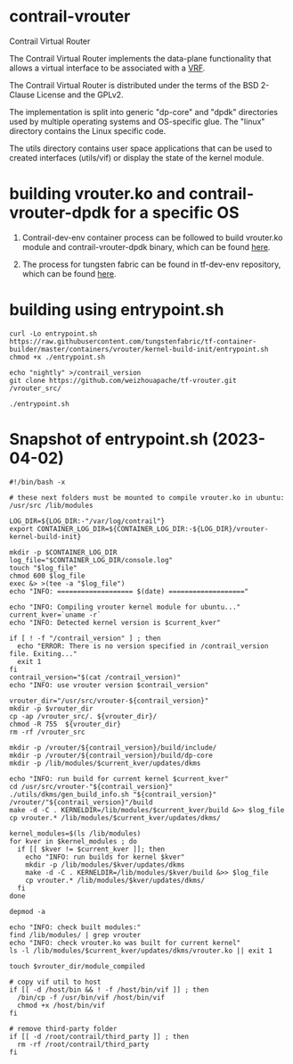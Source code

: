 # contrail-vrouter

Contrail Virtual Router

The Contrail Virtual Router implements the data-plane functionality that allows a virtual interface to be associated
with a [VRF](http://en.wikipedia.org/wiki/Virtual_Routing_and_Forwarding).

The Contrail Virtual Router is distributed under the terms of the BSD 2-Clause License and the GPLv2.

The implementation is split into generic "dp-core" and "dpdk" directories used by
multiple operating systems and OS-specific glue. The "linux" directory contains the
Linux specific code.

The utils directory contains user space applications that can be used
to created interfaces (utils/vif) or display the state of the kernel
module.

# building vrouter.ko and contrail-vrouter-dpdk for a specific OS

1. Contrail-dev-env container process can be followed to build vrouter.ko module and
contrail-vrouter-dpdk binary, which can be found [here](https://github.com/Juniper/contrail-dev-env).

2. The process for tungsten fabric can be found in tf-dev-env repository, which can be found
[here](https://github.com/tungstenfabric/tf-dev-env).

# building using entrypoint.sh

```
curl -Lo entrypoint.sh https://raw.githubusercontent.com/tungstenfabric/tf-container-builder/master/containers/vrouter/kernel-build-init/entrypoint.sh
chmod +x ./entrypoint.sh

echo "nightly" >/contrail_version
git clone https://github.com/weizhouapache/tf-vrouter.git /vrouter_src/

./entrypoint.sh
```

# Snapshot of entrypoint.sh (2023-04-02)

```
#!/bin/bash -x

# these next folders must be mounted to compile vrouter.ko in ubuntu: /usr/src /lib/modules

LOG_DIR=${LOG_DIR:-"/var/log/contrail"}
export CONTAINER_LOG_DIR=${CONTAINER_LOG_DIR:-${LOG_DIR}/vrouter-kernel-build-init}

mkdir -p $CONTAINER_LOG_DIR
log_file="$CONTAINER_LOG_DIR/console.log"
touch "$log_file"
chmod 600 $log_file
exec &> >(tee -a "$log_file")
echo "INFO: =================== $(date) ==================="

echo "INFO: Compiling vrouter kernel module for ubuntu..."
current_kver=`uname -r`
echo "INFO: Detected kernel version is $current_kver"

if [ ! -f "/contrail_version" ] ; then
  echo "ERROR: There is no version specified in /contrail_version file. Exiting..."
  exit 1
fi
contrail_version="$(cat /contrail_version)"
echo "INFO: use vrouter version $contrail_version"

vrouter_dir="/usr/src/vrouter-${contrail_version}"
mkdir -p $vrouter_dir
cp -ap /vrouter_src/. ${vrouter_dir}/
chmod -R 755  ${vrouter_dir}
rm -rf /vrouter_src

mkdir -p /vrouter/${contrail_version}/build/include/
mkdir -p /vrouter/${contrail_version}/build/dp-core
mkdir -p /lib/modules/$current_kver/updates/dkms

echo "INFO: run build for current kernel $current_kver"
cd /usr/src/vrouter-"${contrail_version}"
./utils/dkms/gen_build_info.sh "${contrail_version}" /vrouter/"${contrail_version}"/build
make -d -C . KERNELDIR=/lib/modules/$current_kver/build &>> $log_file
cp vrouter.* /lib/modules/$current_kver/updates/dkms/

kernel_modules=$(ls /lib/modules)
for kver in $kernel_modules ; do
  if [[ $kver != $current_kver ]]; then
    echo "INFO: run builds for kernel $kver"
    mkdir -p /lib/modules/$kver/updates/dkms
    make -d -C . KERNELDIR=/lib/modules/$kver/build &>> $log_file
    cp vrouter.* /lib/modules/$kver/updates/dkms/
  fi
done

depmod -a

echo "INFO: check built modules:"
find /lib/modules/ | grep vrouter
echo "INFO: check vrouter.ko was built for current kernel"
ls -l /lib/modules/$current_kver/updates/dkms/vrouter.ko || exit 1

touch $vrouter_dir/module_compiled

# copy vif util to host
if [[ -d /host/bin && ! -f /host/bin/vif ]] ; then
  /bin/cp -f /usr/bin/vif /host/bin/vif
  chmod +x /host/bin/vif
fi

# remove third-party folder
if [[ -d /root/contrail/third_party ]] ; then
  rm -rf /root/contrail/third_party
fi
```
